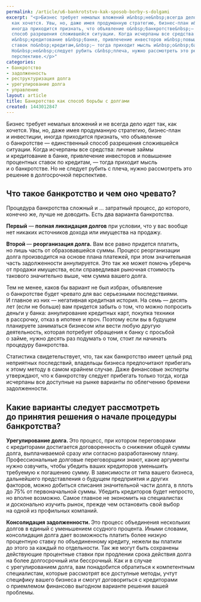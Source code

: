 ```yaml
---
permalink: /article/u6-bankrotstvo-kak-sposob-borby-s-dolgami
excerpt: "<p>Бизнес требует немалых вложений и&nbsp;не&nbsp;всегда дело идет так,
  как хочется. Увы, но, даже имея продуманную стратегию, бизнес-план и&nbsp;инвестиции,
  иногда приходится признать, что объявление о&nbsp;банкротстве&nbsp;— единственный
  способ разрешения сложившейся ситуации. Когда исчерпаны все средства: личные займы
  и&nbsp;кредитование в&nbsp;банке, привлечение инвесторов и&nbsp;повышение процентных
  ставок по&nbsp;кредитам,&nbsp;— тогда приходит мысль и&nbsp;о&nbsp;банкротстве.
  Но&nbsp;не&nbsp;следует рубить с&nbsp;плеча, нужно рассмотреть это решение в&nbsp;долгосрочной
  перспективе.</p>"
categories:
- банкротство
- задолженность
- реструктуризация долга
- урегулирование долга
- управление
layout: article
title: Банкротство как способ борьбы с долгами
created: 1443012847
---
```

<p>Бизнес требует немалых вложений и&nbsp;не&nbsp;всегда дело идет так, как хочется. Увы, но, даже имея продуманную стратегию, бизнес-план и&nbsp;инвестиции, иногда приходится признать, что объявление о&nbsp;банкротстве&nbsp;— единственный способ разрешения сложившейся ситуации. Когда исчерпаны все средства: личные займы и&nbsp;кредитование в&nbsp;банке, привлечение инвесторов и&nbsp;повышение процентных ставок по&nbsp;кредитам,&nbsp;— тогда приходит мысль и&nbsp;о&nbsp;банкротстве. Но&nbsp;не&nbsp;следует рубить с&nbsp;плеча, нужно рассмотреть это решение в&nbsp;долгосрочной перспективе.</p>
<h2>Что такое банкротство и&nbsp;чем оно чревато?</h2>
<p>Процедура банкротства сложный и ... затратный процесс, до&nbsp;которого, конечно&nbsp;же, лучше не&nbsp;доводить. Есть два варианта банкротства. </p>
<p><strong>Первый</strong>&nbsp;— <strong>полная ликвидация долгов</strong> при условии, что у&nbsp;вас вообще нет никаких источников дохода или имущества на&nbsp;продажу.</p>
<p><strong>Второй&nbsp;</strong>— <strong>реорганизация долга.</strong> Вам все равно придется платить, но&nbsp;лишь часть от&nbsp;образовавшейся суммы. Процесс реорганизации долга производится на&nbsp;основе плана платежей, при этом значительная часть задолженности аннулируется. Это так&nbsp;же может помочь уберечь от&nbsp;продажи имущества, если справедливая рыночная стоимость такового значительно выше, чем сумма вашего долга.</p>
<p>Тем не&nbsp;менее, каков&nbsp;бы вариант не&nbsp;был избран, объявление о&nbsp;банкротстве будет чревато для вас серьезными последствиями. И&nbsp;главное из&nbsp;них&nbsp;— негативная кредитная история. На&nbsp;семь&nbsp;— десять лет (если не&nbsp;больше) вам придется забыть о&nbsp;том, что можно попросить деньги у&nbsp;банка: аннулирование кредитных карт, покупка техники в&nbsp;рассрочку, отказ в&nbsp;ипотеке и&nbsp;проч. Поэтому если вы&nbsp;в&nbsp;будущем планируете заниматься бизнесом или вести любую другую деятельность, которая потребует обращения к&nbsp;банку с&nbsp;просьбой о&nbsp;займе, нужно десять раз подумать о&nbsp;том, стоит&nbsp;ли начинать процедуру банкротства.</p>
<p>Статистика свидетельствует, что, так как банкротство имеет целый ряд неприятных последствий, владельцы бизнеса предпочитают прибегать к&nbsp;этому методу в&nbsp;самом крайнем случае. Даже финансовые эксперты утверждают, что к&nbsp;банкротству следует прибегать только тогда, когда исчерпаны все доступные на&nbsp;рынке варианты по&nbsp;облегчению бремени задолженности. </p>
<h2>Какие варианты следует рассмотреть до&nbsp;принятия решения о&nbsp;начале процедуры банкротства?</h2>
<p><strong>Урегулирование долга. </strong>Это процесс, при котором переговорами с&nbsp;кредиторами достигается договоренность о&nbsp;снижении общей суммы долга, выплачиваемой сразу или согласно разработанному плану. Профессиональные долговые переговорщики знают, какие аргументы нужно озвучить, чтобы убедить ваших кредиторов уменьшить требуемую к&nbsp;погашению сумму. В&nbsp;зависимости от&nbsp;типа вашего бизнеса, дальнейшего представления о&nbsp;будущем предприятия и&nbsp;других факторов, можно добиться списания значительной части долга, в&nbsp;плоть до&nbsp;75% от&nbsp;первоначальной суммы. Убедить кредиторов будет непросто, но&nbsp;вполне возможно. Самое главное не&nbsp;экономить на&nbsp;специалистах и&nbsp;досконально изучить рынок, прежде чем остановить свой выбор на&nbsp;одной из&nbsp;профильных компаний.</p>
<p><strong>Консолидация задолженности. </strong>Это процесс объединения нескольких долгов в&nbsp;единый с&nbsp;уменьшением ссудного процента. Иными словами, консолидация долга дает возможность платить более низкую процентную ставку по&nbsp;объединенному кредиту, нежели вы&nbsp;платили до&nbsp;этого за&nbsp;каждый по&nbsp;отдельности. Так&nbsp;же могут быть сохранены действующие процентные ставки при продлении срока действия долга на&nbsp;более долгосрочный или бессрочный. Как и&nbsp;в&nbsp;случае с&nbsp;урегулированием долга, вам понадобится обратиться к&nbsp;компетентным специалистам, которые рассмотрят все доступные методы, учтут специфику вашего бизнеса и&nbsp;смогут договориться с&nbsp;кредиторами о&nbsp;приемлемом финансово выгодном варианте решения вашей проблемы.</p>
